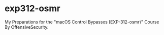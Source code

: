 # exp312-osmr
My Preparations for the "macOS Control Bypasses (EXP-312-osmr)" Course By OffensiveSecurity.
